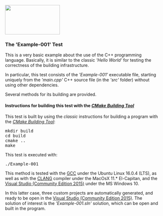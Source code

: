 <IMG src="http://davidcanino.github.io/img/logo-sun.jpg" border="0" width="180" height="97">

<H3>The 'Example-001' Test</H3>

This is a very basic example about the use of the C++ programming language. Basically, it is similar to the classic <i>'Hello World'</i> for testing the correctness of the building infrastructure.<p>In particular, this test consists of the <i>'Example-001'</i> executable file, starting uniquely from the <i>'main.cpp'</i> C++ source file (in the <i>'src'</i> folder) without using other dependencies.<p>Several methods for its building are provided.

<h4>Instructions for building this test with the <i><A href="http://cmake.org">CMake Building Tool</A></i></h4>

This test is built by using the <i>classic</i> instructions for building a program with the <i><A href="http://cmake.org">CMake Building Tool</A></i>:
<pre>mkdir build
cd build
cmake ..
make
</pre><p>This test is executed with:<pre>./Example-001</pre><p>This method is tested with the <A href="http://gcc.gnu.org/">GCC</A> under the Ubuntu Linux 16.0.4 (LTS), as well as with the <A href="http://clang.llvm.org/">CLANG</A> compiler under the MacOsX 11.* El-Capitan, and the <A href="http://www.visualstudio.com/">Visual Studio (Community Edition 2015)</A> under the MS Windows 10.

In this latter case, three custom projects are automatically generated, and ready to be open in the <A href="http://www.visualstudio.com/">Visual Studio (Community Edition 2015)</A>. The solution of interest is the <i>'Example-001.sln'</i> solution, which can be open and built in the program.
